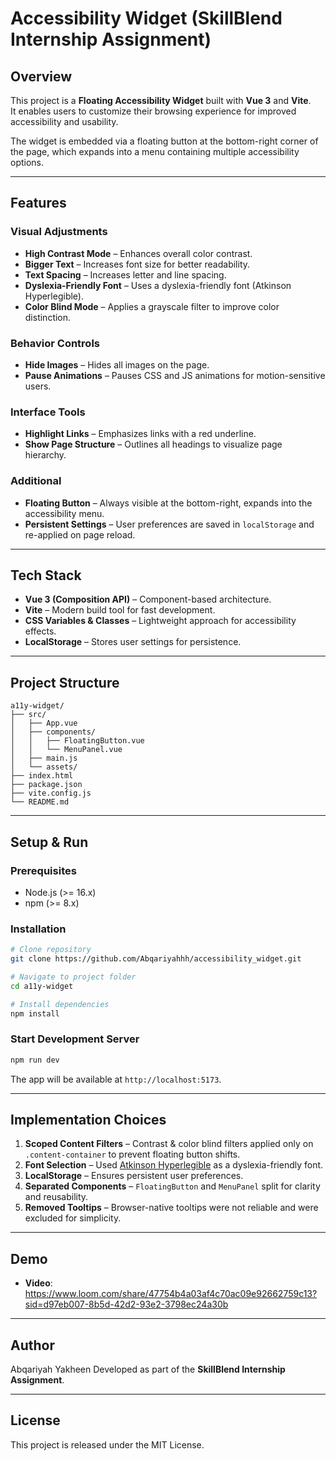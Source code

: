 
# Accessibility Widget (SkillBlend Internship Assignment)

## Overview
This project is a **Floating Accessibility Widget** built with **Vue 3** and **Vite**.  
It enables users to customize their browsing experience for improved accessibility and usability.  

The widget is embedded via a floating button at the bottom-right corner of the page, which expands into a menu containing multiple accessibility options.

---

## Features

### Visual Adjustments
- **High Contrast Mode** – Enhances overall color contrast.
- **Bigger Text** – Increases font size for better readability.
- **Text Spacing** – Increases letter and line spacing.
- **Dyslexia-Friendly Font** – Uses a dyslexia-friendly font (Atkinson Hyperlegible).
- **Color Blind Mode** – Applies a grayscale filter to improve color distinction.

### Behavior Controls
- **Hide Images** – Hides all images on the page.
- **Pause Animations** – Pauses CSS and JS animations for motion-sensitive users.

### Interface Tools
- **Highlight Links** – Emphasizes links with a red underline.
- **Show Page Structure** – Outlines all headings to visualize page hierarchy.

### Additional
- **Floating Button** – Always visible at the bottom-right, expands into the accessibility menu.
- **Persistent Settings** – User preferences are saved in `localStorage` and re-applied on page reload.

---

## Tech Stack
- **Vue 3 (Composition API)** – Component-based architecture.
- **Vite** – Modern build tool for fast development.
- **CSS Variables & Classes** – Lightweight approach for accessibility effects.
- **LocalStorage** – Stores user settings for persistence.

---

## Project Structure
```
a11y-widget/
├── src/
│   ├── App.vue
│   ├── components/
│   │   ├── FloatingButton.vue
│   │   └── MenuPanel.vue
│   ├── main.js
│   └── assets/
├── index.html
├── package.json
├── vite.config.js
└── README.md
```

---

## Setup & Run

### Prerequisites
- Node.js (>= 16.x)
- npm (>= 8.x)

### Installation
```bash
# Clone repository
git clone https://github.com/Abqariyahhh/accessibility_widget.git

# Navigate to project folder
cd a11y-widget

# Install dependencies
npm install
```

### Start Development Server
```bash
npm run dev
```
The app will be available at `http://localhost:5173`.

---

## Implementation Choices
1. **Scoped Content Filters** – Contrast & color blind filters applied only on `.content-container` to prevent floating button shifts.
2. **Font Selection** – Used [Atkinson Hyperlegible](https://brailleinstitute.org/freefont) as a dyslexia-friendly font.
3. **LocalStorage** – Ensures persistent user preferences.
4. **Separated Components** – `FloatingButton` and `MenuPanel` split for clarity and reusability.
5. **Removed Tooltips** – Browser-native tooltips were not reliable and were excluded for simplicity.

---


## Demo
- **Video**: https://www.loom.com/share/47754b4a03af4c70ac09e92662759c13?sid=d97eb007-8b5d-42d2-93e2-3798ec24a30b 

---

## Author
Abqariyah Yakheen
Developed as part of the **SkillBlend Internship Assignment**.

---

## License
This project is released under the MIT License.
